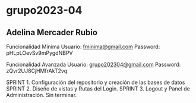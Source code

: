 # grupo2023-04

## Adelina Mercader Rubio

Funcionalidad Mínima Usuario: fminima@gmail.com Password: pHLpLOevSv9mPygdNBPV

Funcionalidad Avanzada Usuario: grupo202304@gmail.com Password: zQvr2UJ8CjHMfrAkT2vq

SPRINT 1. Configuración del repositorio y creación de las bases de datos
SPRINT 2. Diseño de vistas y Rutas del Login. 
SPRINT 3. Logout y Panel de Administración. Sin terminar.
